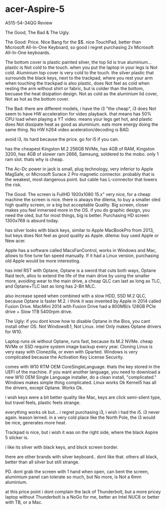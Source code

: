 # acer-Aspire-5
A515-54-34QG
Review

The Good, The Bad & The Ugly.

The Good: Price. Nice Bang for the $$.
nice TouchPad, better than Microsoft All-In-One Keyboard, so good i regret purchasing 2x Microsoft All-In-One keyboards.

The bottom cover is plastic painted silver,
the top lid is true aluminium...
plastic is Not cold to the touch.
when you put the laptop in your legs is Not cold.
Aluminium top cover is very cold to the touch.
the silver plastic that surrounds the black keys, next to the trackpad, where you rest your arm when touching the trackpad is also plastic, does Not feel as cold when resting the arm without shirt or fabric, but is colder than the bottom, becuase the heat disipation design.
Not as cold as the aluminium lid cover,
Not as hot as the bottom cover.

The Bad: 
there are different models,
i have the i3 "the cheap",
i3 does Not seem to have HW acceleration for video playback.
that means has 50% CPU load when playing a YT video.
means your legs get hot, and plastic does Not dissipate heat as good as aluminium.
eats more energy doing the same thing.
No HW h264 video aceleration/decoding is BAD.

avoid i3, 
its hard because the price.
go for i5 if you can.

has the cheapest Kingston M.2 256GB NVMe,
has 4GB of RAM, Kingston 3200,
has 4GB of slower ram 2666, Samsung, soldered to the mobo.
only 1 ram slot.
thats why is cheap.

The Ac-Dc power in jack is small, plug technology, very inferior to Apple MagSafe, or Microsoft Surace 2 Pro magnetic connector.
probably that is the weakest, most dangerous point.
but cable has L-connector that lowers the risk.

The Good: 
The screen is FullHD 1920x1080 15.x" very nice, for a cheap machine the screen is nice.
there is always the dilema, to buy a smaller oled high quality screen, or a big but acceptable Quality.
Big screen, closer makes you feel inmersed more in the OS.
if you do graphic design, you need the oled, but for most things, big is better.
Purchasing HD screen 1300x768 is absurd today.

has silver looks with black keys, similar to Apple MacBookPro from 2013,
but keys does Not feel as good quality as Apple.
dilema: buy used Apple or New acer.

Apple has a software called MacsFanControl, works in Windows and Mac,
allows to fine tune fan speed manually.
If it had a Linux version, purchasing old Apple would be more interesting.

has intel RST with Optane,
Optane is a sword that cuts both ways,
Optane Raid tech, allos to extend the life of the main drive by using the smaller more, avoiding wear to the main drive,
a cheap QLC can last as long as TLC, and Optane+TLC last as long has 2-Bit MLC.

also increase speed when combined with a slow HDD, SSD M.2 QLC, because Optane is faster M.2.
i think it was invented by Apple in 2014 called Fusion Drive.
MacMini 2014 with Fusion Drive had a 800MB/s 128GB PCIe drive + Slow 1TB 5400rpm drive.

The Ugly:
if you dont know how to disable Optane in the Bios, you cant install other OS.
Not Windows8.1, Not Linux.
intel Only makes Optane drivers for W10.

Laptop runs ok without Optane, runs fast, because its M.2 NVMe.
cheap NVMe or SSD require system image backup every year.
Cloning Linux is very easy with Clonezilla, or even with Gparted.
Windows is very complicated because the Activation Key License Security.

comes with W10 RTM OEM CoreSingleLanguage.
thats the key stored in the UEFI of the machine.
if you want another language, you need to download a new W10 OEM Single Language installer, do a clean install, "complicated."
Windows makes simple thing complicated.
Linux works Ok Kernel5 has all the drivers, except Optane.
Works Ok.

i wish keys were a bit better quality like Mac, keys are click semi-silent type, but travel feels, plastic feels strange.

everything works ok but... i regret purchasing i3, i wish i had the i5.
i3 never again. leason lerned.
in a very cold place like the North Pole, the i3 would be nice, generates more heat.

Trackpad is nice, but i wish it was on the right side, where the black Aspire 5 sticker is.

i like its silver with black keys, and blsck screen border.

there are other brands with silver keyboard.. dont like that.
others all black, better than all silver but still strange.

PD. dont grab the screen with 1 hand when open, can bent the screen, alumimium panel can tolerate so much, but No more, is Not a 6mm aluminium.

at this price point i dont complain the lack of Thunderbolt,
but a more pricey laptop without Thunderbolt is a NoGo for me, better an Intel NUC8 or better with TB, or a Mac.
